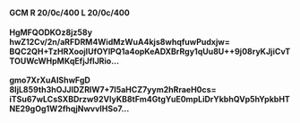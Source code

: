 #### GCM R 20/0c/400 L 20/0c/400
**HgMFQODKOz8jz58y**<br/>**hwZ12Cv/2n/aRFDRM4WidMzWuA4kjs8whqfuwPudxjw=**<br/>**BQC2QH+TzHRXoojlUfOYIPQ1a4opKeADXBrRgy1qUu8U++9j08ryKJjiCvTTOUWcWHpMKqEfjJfIJRio...**<br/><br/>
**gmo7XrXuAIShwFgD**<br/>**8ljL859th3hOJJIDZRlW7+7I5aHCZ7yym2hRraeH0cs=**<br/>**iTSu67wLCsSXBDrzw92VlyKB8tFm4GtgYuE0mpLiDrYkbhQVp5hYpkbHTNE29gOg1W2fhqjNwvvIHSo7...**